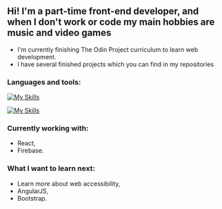 ## Hi! I'm a part-time front-end developer, and when I don't work or code my main hobbies are music and video games

- I'm currently finishing The Odin Project curriculum to learn web development.
- I have several finished projects which you can find in my repositories


### Languages and tools:
[![My Skills](https://skillicons.dev/icons?i=js,html,css)](https://skillicons.dev)

[![My Skills](https://skillicons.dev/icons?i=react,webpack,firebase)](https://skillicons.dev)


### Currently working with:
- React,
- Firebase.


### What I want to learn next:
- Learn more about web accessibility,
- AngularJS,
- Bootstrap.
